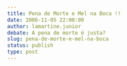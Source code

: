 ```yaml
---
title: Pena de Morte e Mel na Boca !!
date: 2006-11-05 22:00:00
author: lamartine.junior
debate: A pena de morte é justa?
slug: pena-de-morte-e-mel-na-boca
status: publish 
type: post
---
```



